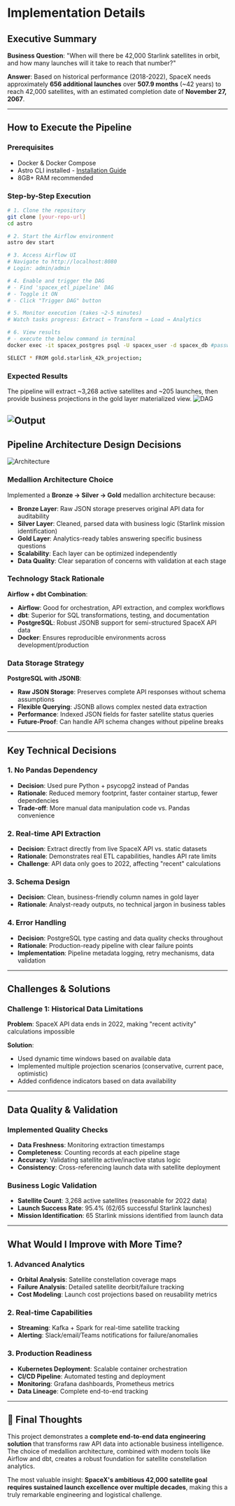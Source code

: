 # Implementation Details

## Executive Summary

**Business Question**: "When will there be 42,000 Starlink satellites in orbit, and how many launches will it take to reach that number?"

**Answer**: Based on historical performance (2018-2022), SpaceX needs approximately **656 additional launches** over **507.9 months** (~42 years) to reach 42,000 satellites, with an estimated completion date of **November 27, 2067**.

---

## How to Execute the Pipeline

### Prerequisites
- Docker & Docker Compose
- Astro CLI installed - [Installation Guide](https://docs.astronomer.io/astro/cli/install-cli)
- 8GB+ RAM recommended

### Step-by-Step Execution

```bash
# 1. Clone the repository
git clone [your-repo-url]
cd astro

# 2. Start the Airflow environment
astro dev start

# 3. Access Airflow UI
# Navigate to http://localhost:8080
# Login: admin/admin

# 4. Enable and trigger the DAG
# - Find 'spacex_etl_pipeline' DAG
# - Toggle it ON
# - Click "Trigger DAG" button

# 5. Monitor execution (takes ~2-5 minutes)
# Watch tasks progress: Extract → Transform → Load → Analytics

# 6. View results 
# - execute the below command in terminal
docker exec -it spacex_postgres psql -U spacex_user -d spacex_db #password: spacex_password

SELECT * FROM gold.starlink_42k_projection;

```

### Expected Results
The pipeline will extract ~3,268 active satellites and ~205 launches, then provide business projections in the gold layer materialized view.
![DAG](image/DAG.png)

![Output](image/output-table.png)
---

## Pipeline Architecture Design Decisions
![Architecture](image/data-pipeline-arch.png)

### Medallion Architecture Choice
Implemented a **Bronze → Silver → Gold** medallion architecture because:

- **Bronze Layer**: Raw JSON storage preserves original API data for auditability
- **Silver Layer**: Cleaned, parsed data with business logic (Starlink mission identification)
- **Gold Layer**: Analytics-ready tables answering specific business questions
- **Scalability**: Each layer can be optimized independently
- **Data Quality**: Clear separation of concerns with validation at each stage

### Technology Stack Rationale

**Airflow + dbt Combination**:
- **Airflow**: Good for orchestration, API extraction, and complex workflows
- **dbt**: Superior for SQL transformations, testing, and documentation
- **PostgreSQL**: Robust JSONB support for semi-structured SpaceX API data
- **Docker**: Ensures reproducible environments across development/production

### Data Storage Strategy

**PostgreSQL with JSONB**:
- **Raw JSON Storage**: Preserves complete API responses without schema assumptions
- **Flexible Querying**: JSONB allows complex nested data extraction
- **Performance**: Indexed JSON fields for faster satellite status queries
- **Future-Proof**: Can handle API schema changes without pipeline breaks

---

## Key Technical Decisions

### 1. No Pandas Dependency
- **Decision**: Used pure Python + psycopg2 instead of Pandas
- **Rationale**: Reduced memory footprint, faster container startup, fewer dependencies
- **Trade-off**: More manual data manipulation code vs. Pandas convenience

### 2. Real-time API Extraction
- **Decision**: Extract directly from live SpaceX API vs. static datasets
- **Rationale**: Demonstrates real ETL capabilities, handles API rate limits
- **Challenge**: API data only goes to 2022, affecting "recent" calculations

### 3. Schema Design
- **Decision**: Clean, business-friendly column names in gold layer
- **Rationale**: Analyst-ready outputs, no technical jargon in business tables

### 4. Error Handling
- **Decision**: PostgreSQL type casting and data quality checks throughout
- **Rationale**: Production-ready pipeline with clear failure points
- **Implementation**: Pipeline metadata logging, retry mechanisms, data validation

---

## Challenges & Solutions
### Challenge 1: Historical Data Limitations
**Problem**: SpaceX API data ends in 2022, making "recent activity" calculations impossible

**Solution**: 
- Used dynamic time windows based on available data
- Implemented multiple projection scenarios (conservative, current pace, optimistic)
- Added confidence indicators based on data availability

---

## Data Quality & Validation

### Implemented Quality Checks
- **Data Freshness**: Monitoring extraction timestamps
- **Completeness**: Counting records at each pipeline stage
- **Accuracy**: Validating satellite active/inactive status logic
- **Consistency**: Cross-referencing launch data with satellite deployment

### Business Logic Validation
- **Satellite Count**: 3,268 active satellites (reasonable for 2022 data)
- **Launch Success Rate**: 95.4% (62/65 successful Starlink launches)
- **Mission Identification**: 65 Starlink missions identified from launch data
---

## What Would I Improve with More Time?

### 1. Advanced Analytics
- **Orbital Analysis**: Satellite constellation coverage maps
- **Failure Analysis**: Detailed satellite deorbit/failure tracking
- **Cost Modeling**: Launch cost projections based on reusability metrics

### 2. Real-time Capabilities
- **Streaming**: Kafka + Spark for real-time satellite tracking
- **Alerting**: Slack/email/Teams notifications for failure/anomalies

### 3. Production Readiness
- **Kubernetes Deployment**: Scalable container orchestration
- **CI/CD Pipeline**: Automated testing and deployment
- **Monitoring**: Grafana dashboards, Prometheus metrics
- **Data Lineage**: Complete end-to-end tracking

---

## 💭 Final Thoughts

This project demonstrates a **complete end-to-end data engineering solution** that transforms raw API data into actionable business intelligence. The choice of medallion architecture, combined with modern tools like Airflow and dbt, creates a robust foundation for satellite constellation analytics.

The most valuable insight: **SpaceX's ambitious 42,000 satellite goal requires sustained launch excellence over multiple decades**, making this a truly remarkable engineering and logistical challenge.